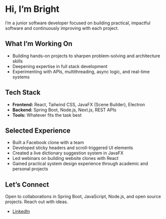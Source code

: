 # Hi, I’m Bright

I’m a junior software developer focused on building practical, impactful software and continuously improving with each project.

## What I’m Working On

* Building hands-on projects to sharpen problem-solving and architecture skills
* Deepening expertise in full stack development
* Experimenting with APIs, multithreading, async logic, and real-time systems

## Tech Stack

* **Frontend:** React, Tailwind CSS, JavaFX (Scene Builder), Electron
* **Backend:** Spring Boot, Node.js, Next.js, REST APIs
* **Tools:** Whatever fits the task best

## Selected Experience

* Built a Facebook clone with a team
* Developed sticky headers and scroll-triggered UI elements
* Created a live dictionary suggestion system in JavaFX
* Led webinars on building website clones with React
* Gained practical system design experience through academic and personal projects

## Let’s Connect

Open to collaborations in Spring Boot, JavaScript, Node.js, and open source projects. Reach out with ideas.

* [LinkedIn](https://www.linkedin.com/in/brightdotdev/)

